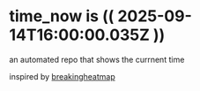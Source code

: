 # time_now is (( 2025-09-14T16:00:00.035Z ))

an automated repo that shows the currnent time

inspired by [breakingheatmap](https://github.com/breakingheatmap/breakingheatmap)